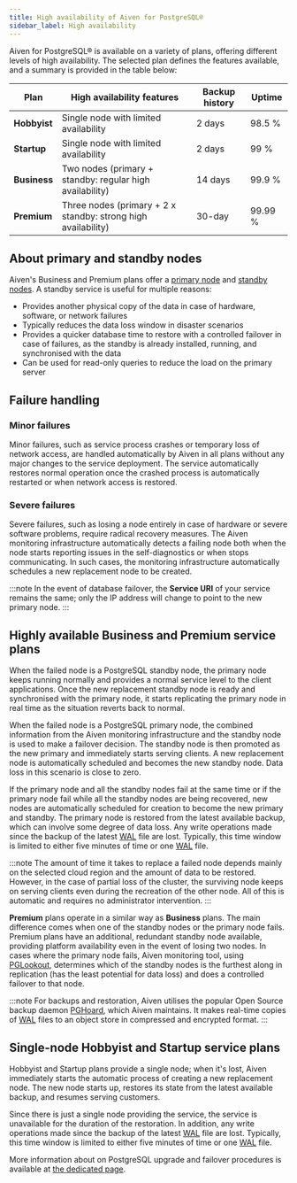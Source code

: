 ```yaml
---
title: High availability of Aiven for PostgreSQL®
sidebar_label: High availability
---
```


Aiven for PostgreSQL® is available on a variety of plans, offering different levels of high availability. The selected plan defines the features available, and a summary is provided in the table below:

| Plan         | High availability features                                      | Backup history | Uptime  |
| ------------ | --------------------------------------------------------------- | -------------- | ------- |
| **Hobbyist** | Single node with limited availability                           | 2 days         | 98.5 %  |
| **Startup**  | Single node with limited availability                           | 2 days         | 99 %    |
| **Business** | Two nodes (primary + standby: regular high availability)        | 14 days        | 99.9 %  |
| **Premium**  | Three nodes (primary + 2 x standby: strong high availability)   | 30-day         | 99.99 % |

## About primary and standby nodes

Aiven's Business and Premium plans offer a
[primary node](/docs/products/postgresql/reference/terminology) and
[standby nodes](/docs/products/postgresql/reference/terminology). A standby service is
useful for multiple reasons:

-   Provides another physical copy of the data in case of hardware,
    software, or network failures
-   Typically reduces the data loss window in disaster scenarios
-   Provides a quicker database time to restore with a controlled
    failover in case of failures, as the standby is already installed,
    running, and synchronised with the data
-   Can be used for read-only queries to reduce the load on the primary
    server

## Failure handling

### Minor failures

Minor failures, such as service process crashes or temporary loss of
network access, are handled automatically by Aiven in all plans without
any major changes to the service deployment. The service automatically
restores normal operation once the crashed process is automatically restarted or when
network access is restored.

### Severe failures

Severe failures, such as losing a node entirely in case of hardware
or severe software problems, require radical recovery measures. The
Aiven monitoring infrastructure automatically detects a failing node
both when the node starts reporting issues in the self-diagnostics or
when stops communicating. In such cases, the monitoring infrastructure
automatically schedules a new replacement node to be created.

:::note
In the event of database failover, the **Service URI** of your service
remains the same; only the IP address will change to point to the new
primary node.
:::

## Highly available Business and Premium service plans

When the failed node is a PostgreSQL standby node, the primary node
keeps running normally and provides a normal service level to the client
applications. Once the new replacement standby node is ready and
synchronised with the primary node, it starts replicating the primary
node in real time as the situation reverts back to normal.

When the failed node is a PostgreSQL primary node, the combined
information from the Aiven monitoring infrastructure and the standby
node is used to make a failover decision. The standby node is then
promoted as the new primary and immediately starts serving clients. A
new replacement node is automatically scheduled and becomes the new
standby node. Data loss in this scenario is close to zero.

If the primary node and all the standby nodes fail at the same time or if the primary
node fail while all the standby nodes are being recovered, new
nodes are automatically scheduled for creation to become the new primary
and standby. The primary node is restored from the latest available
backup, which can involve some degree of data loss. Any write
operations made since the backup of the latest
[WAL](/docs/products/postgresql/reference/terminology) file are lost. Typically, this time
window is limited to either five minutes of time or one
[WAL](/docs/products/postgresql/reference/terminology) file.

:::note
The amount of time it takes to replace a failed node depends mainly on
the selected cloud region and the amount of data to be restored.
However, in the case of partial loss of the cluster, the surviving node
keeps on serving clients even during the recreation of the other node.
All of this is automatic and requires no administrator intervention.
:::

**Premium** plans operate in a similar way as **Business** plans. The
main difference comes when one of the standby nodes or the primary node
fails. Premium plans have an additional, redundant standby node
available, providing platform availability even in the event of losing
two nodes. In cases where the primary node fails, Aiven monitoring tool,
using
[PGLookout](/docs/products/postgresql/reference/terminology), determines which of the
standby nodes is the furthest along
in replication (has the least potential for data loss) and does a
controlled failover to that node.

:::note
For backups and restoration, Aiven utilises the popular Open Source
backup daemon
[PGHoard](/docs/products/postgresql/reference/terminology), which Aiven maintains. It
makes real-time copies of
[WAL](/docs/products/postgresql/reference/terminology) files to an object store in
compressed and encrypted format.
:::

## Single-node Hobbyist and Startup service plans

Hobbyist and Startup plans provide a single node; when it's lost, Aiven
immediately starts the automatic process of creating a new replacement
node. The new node starts up, restores its state from the latest
available backup, and resumes serving customers.

Since there is just a single node providing the service, the service is
unavailable for the duration of the restoration. In addition, any write
operations made since the backup of the latest
[WAL](/docs/products/postgresql/reference/terminology) file are lost. Typically, this time
window is limited to
either five minutes of time or one
[WAL](/docs/products/postgresql/reference/terminology) file.

More information about on PostgreSQL upgrade and failover procedures is
available at [the dedicated page](upgrade-failover).
